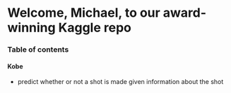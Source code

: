 # Welcome, Michael, to our award-winning Kaggle repo #

### Table of contents ###
#### Kobe ####
* predict whether or not a shot is made given information about the shot
